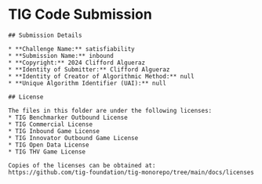 # TIG Code Submission

    ## Submission Details

    * **Challenge Name:** satisfiability
    * **Submission Name:** inbound
    * **Copyright:** 2024 Clifford Algueraz
    * **Identity of Submitter:** Clifford Algueraz
    * **Identity of Creator of Algorithmic Method:** null
    * **Unique Algorithm Identifier (UAI):** null

    ## License

    The files in this folder are under the following licenses:
    * TIG Benchmarker Outbound License
    * TIG Commercial License
    * TIG Inbound Game License
    * TIG Innovator Outbound Game License
    * TIG Open Data License
    * TIG THV Game License

    Copies of the licenses can be obtained at:  
    https://github.com/tig-foundation/tig-monorepo/tree/main/docs/licenses